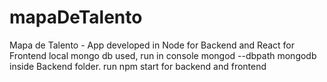 # mapaDeTalento
Mapa de Talento - App developed in Node for Backend and React for Frontend
local mongo db used, run in console mongod --dbpath mongodb inside Backend folder.
run npm start for backend and frontend
